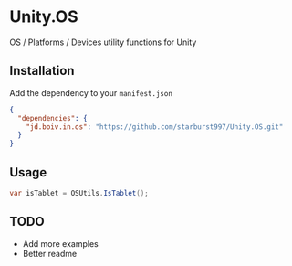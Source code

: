 # Unity.OS

OS / Platforms / Devices utility functions for Unity

## Installation

Add the dependency to your `manifest.json`

```json
{
  "dependencies": {
    "jd.boiv.in.os": "https://github.com/starburst997/Unity.OS.git"
  }
}
```

## Usage

```csharp
var isTablet = OSUtils.IsTablet();
```

## TODO

- Add more examples
- Better readme